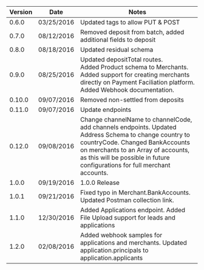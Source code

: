 Version  |Date          |Notes
---------|--------------|-------
0.6.0    |03/25/2016    |Updated tags to allow PUT & POST
0.7.0    |08/12/2016    |Removed deposit from batch, added additional fields to deposit
0.8.0    |08/18/2016    |Updated residual schema
0.9.0    |08/25/2016    |Updated depositTotal routes. <br/> Added Product schema to Merchants. <br/> Added support for creating merchants directly on Payment Faciliation platform. <br/> Added Webhook documentation.
0.10.0   |09/07/2016    |Removed non-settled from deposits
0.11.0   |09/07/2016    |Update endpoints
0.12.0   |09/08/2016    |Change channelName to channelCode, add channels endpoints. Updated Address Schema to change country to countryCode. Changed BankAccounts on merchants to an Array of accounts, as this will be possible in future configurations for full merchant accounts.
1.0.0    |09/19/2016    |1.0.0 Release
1.0.1    |09/21/2016    |Fixed typo in Merchant.BankAccounts. Updated Postman collection link.
1.1.0    |12/30/2016    |Added Applications endpoint. Added File Upload support for leads and applications
1.2.0    |02/08/2016    |Added webhook samples for applications and merchants. Updated application.principals to application.applicants
